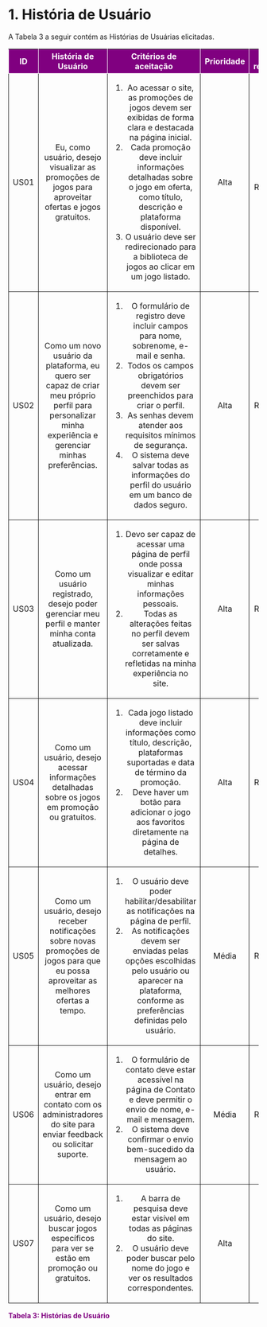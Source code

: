 # 1. História de Usuário

A Tabela 3 a seguir contém as Histórias de Usuárias elicitadas.

<table>
    <thead>
        <tr style="background-color: purple; color: white">
            <th style="border-style:solid;border-width:1px;text-align:center">ID</th>
            <th style="border-style:solid;border-width:1px;text-align:center">História de Usuário</th>
            <th style="border-style:solid;border-width:1px;text-align:center">Critérios de aceitação</th>
            <th style="border-style:solid;border-width:1px;text-align:center">Prioridade</th>
            <th style="border-style:solid;border-width:1px;text-align:center">RF/RNF relacionado</th>
        </tr>
    </thead>
    <tbody>
        <tr>
            <td style="border-style:solid;border-width:1px;text-align:center;vertical-align:middle" rowspan="1">US01</td>
            <td style="border-style:solid;border-width:1px;text-align:center;vertical-align:middle" rowspan="1">Eu, como usuário, desejo visualizar as promoções de jogos para aproveitar ofertas e jogos gratuitos.</td>
            <td style="border-style:solid;border-width:1px;text-align:center;vertical-align:middle" rowspan="1">
                <ol>
                    <li>Ao acessar o site, as promoções de jogos devem ser exibidas de forma clara e destacada na página inicial.</li>
                    <li>Cada promoção deve incluir informações detalhadas sobre o jogo em oferta, como título, descrição e plataforma disponível.</li>
                    <li>O usuário deve ser redirecionado para a biblioteca de jogos ao clicar em um jogo listado.</li>
                </ol>
            </td>
            <td style="border-style:solid;border-width:1px;text-align:center;vertical-align:middle">Alta</td>
            <td style="border-style:solid;border-width:1px;text-align:center;vertical-align:middle">RF02, RF03, RF15</td>
        </tr>
        <tr>
            <td style="border-style:solid;border-width:1px;text-align:center;vertical-align:middle" rowspan="1">US02</td>
            <td style="border-style:solid;border-width:1px;text-align:center;vertical-align:middle" rowspan="1">Como um novo usuário da plataforma, eu quero ser capaz de criar meu próprio perfil para personalizar minha experiência e gerenciar minhas preferências.</td>
            <td style="border-style:solid;border-width:1px;text-align:center;vertical-align:middle" rowspan="1">
                <ol>
                    <li>O formulário de registro deve incluir campos para nome, sobrenome, e-mail e senha.</li>
                    <li>Todos os campos obrigatórios devem ser preenchidos para criar o perfil.</li>
                    <li>As senhas devem atender aos requisitos mínimos de segurança.</li>
                    <li>O sistema deve salvar todas as informações do perfil do usuário em um banco de dados seguro.</li>
                </ol>
            </td>
            <td style="border-style:solid;border-width:1px;text-align:center;vertical-align:middle">Alta</td>
            <td style="border-style:solid;border-width:1px;text-align:center;vertical-align:middle">RF01, RF07</td>
        </tr>
        <tr>
            <td style="border-style:solid;border-width:1px;text-align:center;vertical-align:middle" rowspan="1">US03</td>
            <td style="border-style:solid;border-width:1px;text-align:center;vertical-align:middle" rowspan="1">Como um usuário registrado, desejo poder gerenciar meu perfil e manter minha conta atualizada.</td>
            <td style="border-style:solid;border-width:1px;text-align:center;vertical-align:middle" rowspan="1">
                <ol>
                    <li>Devo ser capaz de acessar uma página de perfil onde possa visualizar e editar minhas informações pessoais.</li>
                    <li>Todas as alterações feitas no perfil devem ser salvas corretamente e refletidas na minha experiência no site.</li>
                </ol>
            </td>
            <td style="border-style:solid;border-width:1px;text-align:center;vertical-align:middle">Alta</td>
            <td style="border-style:solid;border-width:1px;text-align:center;vertical-align:middle">RF01, RF05</td>
        </tr>
        <tr>
            <td style="border-style:solid;border-width:1px;text-align:center;vertical-align:middle" rowspan="1">US04</td>
            <td style="border-style:solid;border-width:1px;text-align:center;vertical-align:middle" rowspan="1">Como um usuário, desejo acessar informações detalhadas sobre os jogos em promoção ou gratuitos.</td>
            <td style="border-style:solid;border-width:1px;text-align:center;vertical-align:middle" rowspan="1">
                <ol>
                    <li>Cada jogo listado deve incluir informações como título, descrição, plataformas suportadas e data de término da promoção.</li>
                    <li>Deve haver um botão para adicionar o jogo aos favoritos diretamente na página de detalhes.</li>
                </ol>
            </td>
            <td style="border-style:solid;border-width:1px;text-align:center;vertical-align:middle">Alta</td>
            <td style="border-style:solid;border-width:1px;text-align:center;vertical-align:middle">RF03, RF14</td>
        </tr>
        <tr>
            <td style="border-style:solid;border-width:1px;text-align:center;vertical-align:middle" rowspan="1">US05</td>
            <td style="border-style:solid;border-width:1px;text-align:center;vertical-align:middle" rowspan="1">Como um usuário, desejo receber notificações sobre novas promoções de jogos para que eu possa aproveitar as melhores ofertas a tempo.</td>
            <td style="border-style:solid;border-width:1px;text-align:center;vertical-align:middle" rowspan="1">
                <ol>
                    <li>O usuário deve poder habilitar/desabilitar as notificações na página de perfil.</li>
                    <li>As notificações devem ser enviadas pelas opções escolhidas pelo usuário ou aparecer na plataforma, conforme as preferências definidas pelo usuário.</li>
                </ol>
            </td>
            <td style="border-style:solid;border-width:1px;text-align:center;vertical-align:middle">Média</td>
            <td style="border-style:solid;border-width:1px;text-align:center;vertical-align:middle">RF04, RF13</td>
        </tr>
        <tr>
            <td style="border-style:solid;border-width:1px;text-align:center;vertical-align:middle" rowspan="1">US06</td>
            <td style="border-style:solid;border-width:1px;text-align:center;vertical-align:middle" rowspan="1">Como um usuário, desejo entrar em contato com os administradores do site para enviar feedback ou solicitar suporte.</td>
            <td style="border-style:solid;border-width:1px;text-align:center;vertical-align:middle" rowspan="1">
                <ol>
                    <li>O formulário de contato deve estar acessível na página de Contato e deve permitir o envio de nome, e-mail e mensagem.</li>
                    <li>O sistema deve confirmar o envio bem-sucedido da mensagem ao usuário.</li>
                </ol>
            </td>
            <td style="border-style:solid;border-width:1px;text-align:center;vertical-align:middle">Média</td>
            <td style="border-style:solid;border-width:1px;text-align:center;vertical-align:middle">RF08, RF09</td>
        </tr>
        <tr>
            <td style="border-style:solid;border-width:1px;text-align:center;vertical-align:middle" rowspan="1">US07</td>
            <td style="border-style:solid;border-width:1px;text-align:center;vertical-align:middle" rowspan="1">Como um usuário, desejo buscar jogos específicos para ver se estão em promoção ou gratuitos.</td>
            <td style="border-style:solid;border-width:1px;text-align:center;vertical-align:middle" rowspan="1">
                <ol>
                    <li>A barra de pesquisa deve estar visível em todas as páginas do site.</li>
                    <li>O usuário deve poder buscar pelo nome do jogo e ver os resultados correspondentes.</li>
                </ol>
            </td>
            <td style="border-style:solid;border-width:1px;text-align:center;vertical-align:middle">Alta</td>
            <td style="border-style:solid;border-width:1px;text-align:center;vertical-align:middle">RF16</td>
        </tr>
    </tbody>
</table>

<div style="color:purple; font-weight:bold;">Tabela 3: Histórias de Usuário</div>
